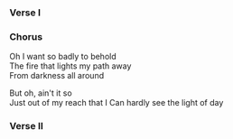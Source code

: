 ### Verse I

### Chorus
Oh I want so badly to behold  
The fire that lights my path away  
From darkness all around

But oh, ain't it so  
Just out of my reach that I
Can hardly see the light of day

### Verse II
